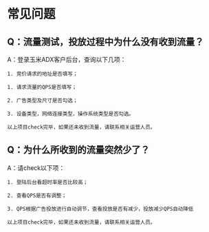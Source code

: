 # 常见问题

## Q：流量测试，投放过程中为什么没有收到流量？

A：登录玉米ADX客户后台，查询以下几项：

    1. 竞价请求的地址是否填写；

    1. 请求流量的QPS是否填写；

    2. 广告类型及尺寸是否勾选；

    3. 设备类型，网络连接类型，操作系统类型是否勾选。

    以上项目check完毕，如果还未收到流量，请联系相关运营人员。

## Q：为什么所收到的流量突然少了？

A：请check以下项：

    1. 登陆后台看超时率是否比较高；

    2. 查看QPS是否有调整；

    3. QPS根据广告投放进行自动调节，查看投放是否有减少，投放减少QPS自动降低

    以上项目check完毕，如果还未收到流量，请联系相关运营人员。
